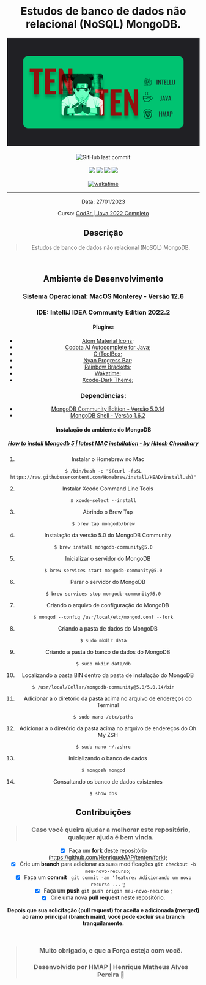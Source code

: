 <div align="center">

# Estudos de banco de dados não relacional (NoSQL) MongoDB.

<img width="auto" src="https://github.com/HenriqueMAP/tenten/blob/main/tenten.png?raw=true">

<br>
<br>
<div align="center">
<img alt="GitHub last commit" src="https://img.shields.io/github/last-commit/henriquemap/tenten">
</div>
<br>
<img src="https://img.shields.io/github/issues/henriquemap/tenten">
<img src="https://img.shields.io/github/forks/henriquemap/tenten">
<img src="https://img.shields.io/github/stars/henriquemap/tenten">
<img src="https://img.shields.io/github/license/henriquemap/tenten">
</div>
<br>
<div align=center>
<a href="https://wakatime.com/badge/user/1e53636e-c916-4d50-9ce1-f3ac75a883e3/project/652e9eee-112c-411d-a501-8b225048489c"><img src="https://wakatime.com/badge/user/1e53636e-c916-4d50-9ce1-f3ac75a883e3/project/652e9eee-112c-411d-a501-8b225048489c.svg" alt="wakatime"></a>
<br>
<hr>

Data: 27/01/2023

Curso: [Cod3r | Java 2022 Completo](https://www.udemy.com/course/fundamentos-de-programacao-com-java/)

## Descrição

> Estudos de banco de dados não relacional (NoSQL) MongoDB.

<br>

## Ambiente de Desenvolvimento

### Sistema Operacional: MacOS Monterey - Versão 12.6

### IDE: IntelliJ IDEA Community Edition 2022.2

#### Plugins:

- [Atom Material Icons](https://plugins.jetbrains.com/plugin/10044-atom-material-icons);
- [Codota AI Autocomplete for Java](https://plugins.jetbrains.com/plugin/7638-codota-ai-autocomplete-for-java-and-javascript);
- [GitToolBox](https://plugins.jetbrains.com/plugin/7499-gittoolbox);
- [Nyan Progress Bar](https://plugins.jetbrains.com/plugin/8575-nyan-progress-bar);
- [Rainbow Brackets](https://plugins.jetbrains.com/plugin/10080-rainbow-brackets);
- [Wakatime](https://wakatime.com);
- [Xcode-Dark Theme](https://plugins.jetbrains.com/plugin/13106-xcode-dark-theme);

### Dependências:

- [MongoDB Community Edition - Versão 5.0.14](https://www.mongodb.com/try/download/community)
- [MongoDB Shell - Versão 1.6.2](https://www.mongodb.com/try/download/shell)

#### Instalação do ambiente do MongoDB

##### [How to install Mongodb 5 | latest MAC installation - by Hitesh Choudhary](https://www.youtube.com/watch?v=s1WQ0eEpqqg)

1. Instalar o Homebrew no Mac
```` shell
$ /bin/bash -c "$(curl -fsSL https://raw.githubusercontent.com/Homebrew/install/HEAD/install.sh)"
````

2. Instalar Xcode Command Line Tools
````shell
$ xcode-select --install
````

3. Abrindo o Brew Tap
````shell
$ brew tap mongodb/brew
````

4. Instalação da versão 5.0 do MongoDB Community
````shell
$ brew install mongodb-community@5.0
````

5. Inicializar o servidor do MongoDB
````shell
$ brew services start mongodb-community@5.0
````

6. Parar o servidor do MongoDB 
````shell
$ brew services stop mongodb-community@5.0
````

7. Criando o arquivo de configuração do MongoDB
````shell
$ mongod --config /usr/local/etc/mongod.conf --fork
````

8. Criando a pasta de dados do MongoDB
````shell
$ sudo mkdir data
````

9. Criando a pasta do banco de dados do MongoDB
````shell
$ sudo mkdir data/db
````

10. Localizando a pasta BIN dentro da pasta de instalação do MongoDB
````shell
$ /usr/local/Cellar/mongodb-community@5.0/5.0.14/bin
````

11. Adicionar a o diretório da pasta acima no arquivo de endereços do Terminal
````shell
$ sudo nano /etc/paths
````

12. Adicionar a o diretório da pasta acima no arquivo de endereços do Oh My ZSH
````shell
$ sudo nano ~/.zshrc
````

13. Inicializando o banco de dados
````shell
$ mongosh mongod
````

14. Consultando os banco de dados existentes
````shell
$ show dbs
````

## Contribuições

> ### Caso você queira ajudar a melhorar este repositório, qualquer ajuda é bem vinda.

- [x] Faça um **fork** deste repositório (https://github.com/HenriqueMAP/tenten/fork);
- [x] Crie um **branch** para adicionar as suas modificações ` git checkout -b meu-novo-recurso `;
- [x] Faça um **commit** ` git commit -am 'feature: Adicionando um novo recurso ...'`;
- [x] Faça um **push** ` git push origin meu-novo-recurso ` ;
- [x] Crie uma nova **pull request** neste repositório.

**Depois que sua solicitação (pull request) for aceita e adicionada (merged) ao ramo principal (branch main), você pode excluir sua branch tranquilamente.**

<div align="center">

<br>

> ### **Muito obrigado, e que a Força esteja com você.**
>
> ### Desenvolvido por **HMAP | Henrique Matheus Alves Pereira** 🦁

</div>
